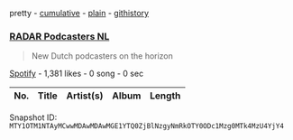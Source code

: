 pretty - [cumulative](/playlists/cumulative/37i9dQZF1DXdLq8FgDUnAg.md) - [plain](/playlists/plain/37i9dQZF1DXdLq8FgDUnAg) - [githistory](https://github.githistory.xyz/mackorone/spotify-playlist-archive/blob/main/playlists/plain/37i9dQZF1DXdLq8FgDUnAg)

### [RADAR Podcasters NL](https://open.spotify.com/playlist/37i9dQZF1DXdLq8FgDUnAg)

> New Dutch podcasters on the horizon

[Spotify](https://open.spotify.com/user/spotify) - 1,381 likes - 0 song - 0 sec

| No. | Title | Artist(s) | Album | Length |
|---|---|---|---|---|

Snapshot ID: `MTY1OTM1NTAyMCwwMDAwMDAwMGE1YTQ0ZjBlNzgyNmRkOTY0ODc1Mzg0MTk4MzU4YjY4`

